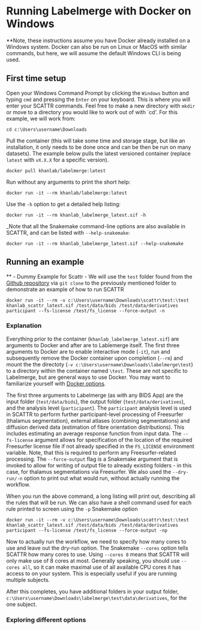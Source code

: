 # Running Labelmerge with Docker on Windows

**Note, these instructions assume you have Docker already installed on a Windows system.
Docker can also be run on Linux or MacOS with similar commands, but here, we 
will assume the default Windows CLI is being used.

## First time setup

Open your Windows Command Prompt by clicking the `Windows` button and typing
`cmd` and pressing the `Enter` on your keyboard. This is where you will enter 
your SCATTR commands. Feel free to make a new directory with `mkdir` or move to
a directory you would like to work out of with `cd'. For this example, we will
work from:

```
cd c:\Users\username\Downloads
```

Pull the container (this will take some time and storage stage, but like an 
installation, it only needs to be done once and can be then be run on many 
datasets). The example below pulls the latest versioned container (replace 
`latest` with `vX.X.X` for a specific version).

```
docker pull khanlab/labelmerge:latest
```

Run without any arguments to print the short help:

```
docker run -it --rm khanlab/labelmerge:latest
```

Use the `-h` option to get a detailed help listing:

```
docker run -it --rm khanlab_labelmerge_latest.sif -h
```

_Note that all the Snakemake command-line options are also available in SCATTR,
and can be listed with `--help-snakemake`:

```
docker run -it --rm khanlab_labelmerge_latest.sif --help-snakemake
```

## Running an example

** - Dummy Example for Scattr - We will use the `test` folder found from the 
[Github repository](https://github.com/khanlab/scattr/tree/main/test/) via
`git clone` to the previously mentioned folder to demonstrate an example of 
how to run SCATTR

```
docker run -it --rm -v c:\Users\username\Downloads\scattr\test:\test khanlab_scattr_latest.sif /test/data/bids /test/data/derivatives participant --fs-license /test/fs_license --force-output -n
```

### Explanation

Everything prior to the container (`khanlab_labelmerge_latest.sif`) are arguments
to Docker and after are to Lablemerge itself. The first three arguments to Docker
are to enable interactive mode (`-it`), run and subsequently remove the Docker
container upon completion (`--rm`) and mount the the directoty 
(`-v c:\Users\username\Downloads\labelmerge\test`) to a directory within the
container named `\test`. These are not specific to Labelmerge, but are general ways
to use Docker. You may want to familiarize yourself with 
[Docker options](https://docs.docker.com/engine/reference/run/).

The first three arguments to Labelmerge (as with any BIDS App) are the input folder 
(`test/data/bids`), the output folder (`test/data/derivatives`), and the 
analysis level (`participant`). The `participant` analysis level is used in 
SCATTR to perform further participant-level processing of Freesurfer (thalamus 
segmentation), external atlases (combining segmentations) and diffusion derived
data (estimation of fibre orientation distributions). This includes estimating 
an average response function from input data. The `--fs-license` argument allows
for specification of the location of the required Freesurfer license file if not 
already specified in the `FS_LICENSE` environment variable. Note, that 
this is required to perform any Freesurfer-related processing. The 
`--force-output` flag is a Snakemake argument that is invoked to allow for 
writing of output file to already existing folders - in this case, for thalamus 
segmentations via Freesurfer. We also used the `--dry-run/-n` option to print 
out what would run, without actually running the workflow.

When you run the above command, a long listing will print out, describing all 
the rules that will be run. We can also have a shell command used for each rule
printed to screen using the `-p` Snakemake option

```
docker run -it --rm -v c:\Users\username\Downloads\scattr\test:\test  khanlab_scattr_latest.sif /test/data/bids /test/data/derivatives participant --fs-license /test/fs_license --force-output -np
```

Now to actually run the workflow, we need to specify how many cores to use and 
leave out the dry-run option. The Snakemake `--cores` option tells SCATTR how
many cores to use. Using `--cores 8` means that SCATTR will only make use of 8 
cores at most. Generally speaking, you should use `--cores all`, so it can make 
maximal use of all available CPU cores it has access to on your system. This is 
especially useful if you are running multiple subjects.

After this completes, you have additional folders in your output folder,
`c:\Users\username\Downloads\labelmerge\test\data\derivatives`, for the one subject.

### Exploring different options


